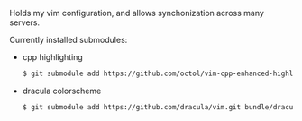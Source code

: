 Holds my vim configuration, and allows synchonization across many servers.


Currently installed submodules:
* cpp highlighting
    ```sh
    $ git submodule add https://github.com/octol/vim-cpp-enhanced-highlight.git bundle/syntax/
    ```
* dracula colorscheme
    ```sh
    $ git submodule add https://github.com/dracula/vim.git bundle/dracula-theme
    ```
